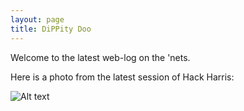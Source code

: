 ```yaml
---
layout: page
title: DiPPity Doo
---
```


Welcome to the latest web-log on the 'nets.

Here is a photo from the latest session of Hack Harris:

![Alt text](http://www.blogto.com/upload/2011/09/2011922-computer-room-1970s-f1257_s1057_it9220.jpg)
